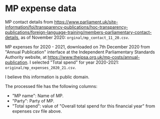 # MP expense data

MP contact details from
<https://www.parliament.uk/site-information/foi/transparency-publications/hoc-transparency-publications/foreign-language-training/members-parliamentary-contact-details>, as of November 2020: `orginal/mp_contact_11_20.csv`.

MP expenses for 2020 - 2021, downloaded on 7th December 2020 from "Annual
Publication" interface at the Independent Parliamentary Standards Authority
website, at <https://www.theipsa.org.uk/mp-costs/annual-publication>. I selected "Total spend" for year 2020-2021: `original/mp_expenses_2020_21.csv`.

I believe this information is public domain.

The processed file has the following columns:

* "MP name": Name of MP.
* "Party": Party of MP.
* "Total spend": value of "Overall total spend for this financial year" from
  expenses csv file above.
